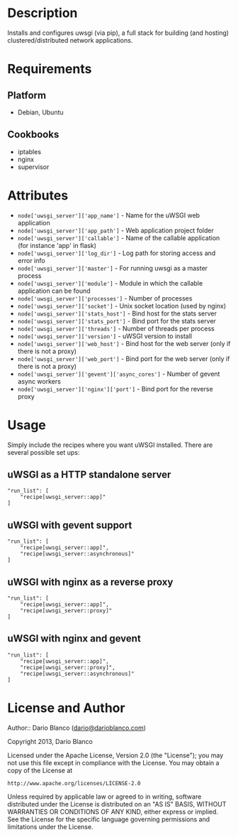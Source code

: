Description
===========

Installs and configures uwsgi (via pip), a full stack for building (and hosting) clustered/distributed network applications.

Requirements
============

Platform
--------

* Debian, Ubuntu

Cookbooks
---------

* iptables
* nginx
* supervisor

Attributes
==========

* `node['uwsgi_server']['app_name']` - Name for the uWSGI web application
* `node['uwsgi_server']['app_path']` - Web application project folder
* `node['uwsgi_server']['callable']` - Name of the callable application (for instance 'app' in flask)
* `node['uwsgi_server']['log_dir']` - Log path for storing access and error info
* `node['uwsgi_server']['master']` - For running uwsgi as a master process
* `node['uwsgi_server']['module']` - Module in which the callable application can be found
* `node['uwsgi_server']['processes']` - Number of processes
* `node['uwsgi_server']['socket']` - Unix socket location (used by nginx)
* `node['uwsgi_server']['stats_host']` - Bind host for the stats server
* `node['uwsgi_server']['stats_port']` - Bind port for the stats server
* `node['uwsgi_server']['threads']` - Number of threads per process
* `node['uwsgi_server']['version']` - uWSGI version to install
* `node['uwsgi_server']['web_host']` - Bind host for the web server (only if there is not a proxy)
* `node['uwsgi_server']['web_port']` - Bind port for the web server (only if there is not a proxy)
* `node['uwsgi_server']['gevent']['async_cores']` - Number of gevent async workers
* `node['uwsgi_server']['nginx']['port']` - Bind port for the reverse proxy

Usage
=====

Simply include the recipes where you want uWSGI installed. There are several possible set ups:

## uWSGI as a HTTP standalone server
    "run_list": [
        "recipe[uwsgi_server::app]"
    ]

## uWSGI with gevent support
    "run_list": [
        "recipe[uwsgi_server::app]",
        "recipe[uwsgi_server::asynchronous]"
    ]

## uWSGI with nginx as a reverse proxy
    "run_list": [
        "recipe[uwsgi_server::app]",
        "recipe[uwsgi_server::proxy]"
    ]

## uWSGI with nginx and gevent
    "run_list": [
        "recipe[uwsgi_server::app]",
        "recipe[uwsgi_server::proxy]",
        "recipe[uwsgi_server::asynchronous]"
    ]

License and Author
==================

Author:: Dario Blanco (<dario@darioblanco.com>)

Copyright 2013, Dario Blanco

Licensed under the Apache License, Version 2.0 (the "License");
you may not use this file except in compliance with the License.
You may obtain a copy of the License at

    http://www.apache.org/licenses/LICENSE-2.0

Unless required by applicable law or agreed to in writing, software
distributed under the License is distributed on an "AS IS" BASIS,
WITHOUT WARRANTIES OR CONDITIONS OF ANY KIND, either express or implied.
See the License for the specific language governing permissions and
limitations under the License.

